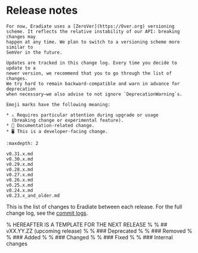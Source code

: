 # Release notes

```{note}
For now, Eradiate uses a [ZeroVer](https://0ver.org) versioning
scheme. It reflects the relative instability of our API: breaking changes may
happen at any time. We plan to switch to a versioning scheme more similar to
SemVer in the future.

Updates are tracked in this change log. Every time you decide to update to a
newer version, we recommend that you to go through the list of changes.
We try hard to remain backward-compatible and warn in advance for deprecation
when necessary—we also advise to not ignore `DeprecationWarning`s.

Emoji marks have the following meaning:

* ⚠️ Requires particular attention during upgrade or usage
  (breaking change or experimental feature).
* 📖 Documentation-related change.
* 🖥️ This is a developer-facing change.
```

```{toctree}
:maxdepth: 2

v0.31.x.md
v0.30.x.md
v0.29.x.md
v0.28.x.md
v0.27.x.md
v0.26.x.md
v0.25.x.md
v0.24.x.md
v0.23.x_and_older.md
```

This is the list of changes to Eradiate between each release.
For the full change log, see the
[commit logs](https://github.com/eradiate/eradiate/commits/).

% HEREAFTER IS A TEMPLATE FOR THE NEXT RELEASE
%
% ## vXX.YY.ZZ (upcoming release)
%
% ### Deprecated
%
% ### Removed
%
% ### Added
%
% ### Changed
%
% ### Fixed
%
% ### Internal changes

